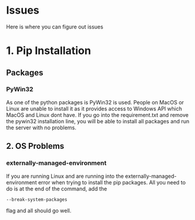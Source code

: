 # Issues
Here is where you can figure out issues

# 1. Pip Installation
## Packages
### PyWin32
As one of the python packages is PyWin32 is used. People on MacOS or Linux are unable to install it as it provides access to Windows API which MacOS and Linux dont have.
If you go into the requirement.txt and remove the pywin32 installation line, you will be able to install all packages and run the server with no problems.

## 2. OS Problems
### externally-managed-environment
If you are running Linux and are running into the externally-managed-environment error when trying to install the pip packages. All you need to do is at the end of the command, add the
```
--break-system-packages
```
flag and all should go well.
